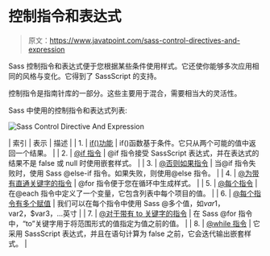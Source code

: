 # 控制指令和表达式

> 原文：<https://www.javatpoint.com/sass-control-directives-and-expression>

Sass 控制指令和表达式便于您根据某些条件使用样式。它还使你能够多次应用相同的风格与变化。它得到了 SassScript 的支持。

控制指令是指南针库的一部分。这些主要用于混合，需要相当大的灵活性。

Sass 中使用的控制指令和表达式列表:

![Sass Control Directive And Expression](img/dcdac490739b7466f5e523165634a371.png)

| 索引 | 表示 | 描述 |
| 1. | [if()功能](sass-if-function) | if()函数基于条件。它只从两个可能的值中返回一个结果。 |
| 2. | [@if 指令](sass-if-directive) | @if 指令接受 SassScript 表达式，并在表达式的结果不是 false 或 null 时使用嵌套样式。 |
| 3. | [@否则如果指令](sass-else-if-directive) | 当@if 指令失败时，使用 Sass @else-if 指令。如果失败，则使用@else 指令。 |
| 4. | [@为带有直通关键字的指令](sass-for-directive) | @for 指令便于您在循环中生成样式。 |
| 5. | [@每个指令](sass-each-directive) | 在@each 指令中定义了一个变量，它包含列表中每个项目的值。 |
| 6. | [@每个指令有多个赋值](sass-each-directive-with-multiple-assignments) | 我们可以在每个指令中使用 Sass @多个值，如$var1，$var2，$var3，...英寸 |
| 7. | [@对于带有 to 关键字的指令](sass-to-keyword) | 在 Sass @for 指令中，“to”关键字用于将范围形式的值指定为值之前的值。 |
| 8. | [@while 指令](sass-while-directive) | 它采用 SassScript 表达式，并且在语句计算为 false 之前，它会迭代输出嵌套样式。 |